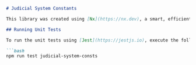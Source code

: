 ```markdown
# Judicial System Constants

This library was created using [Nx](https://nx.dev), a smart, efficient, and extensible build system designed to boost productivity in large-scale projects.

## Running Unit Tests

To run the unit tests using [Jest](https://jestjs.io), execute the following command:

```bash
npm run test judicial-system-consts
```
```